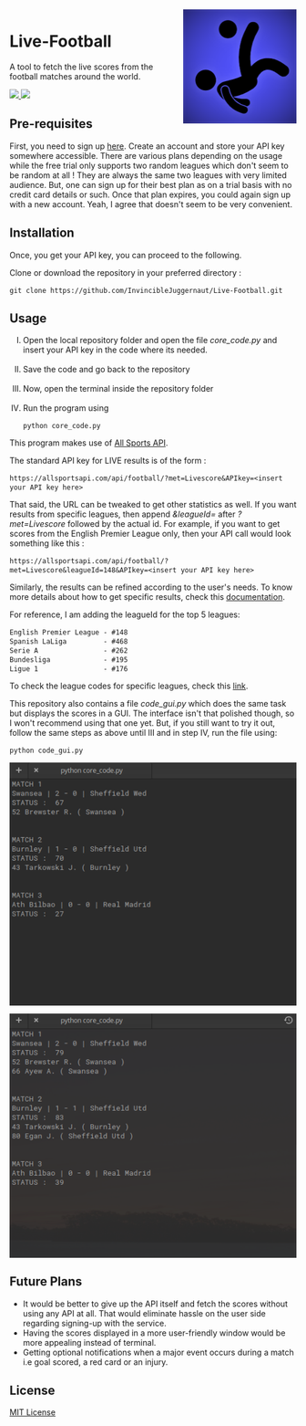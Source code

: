 <a href="">
<img src="Assets/logo.png" alt="Live-Footabll logo" title="" align="right" height="200" widht="200"></a>
<h1>Live-Football</h1>

<p>A tool to fetch the live scores from the football matches around the world.</p>


<a href="https://www.python.org">
<img src="https://img.shields.io/badge/MADE%20WITH%20-Python-blueviolet" height="20">
</a>
<a href="LICENSE">
<img src="https://img.shields.io/badge/License-MIT-brightgreen.svg" height="20">
</a>


<h2>Pre-requisites</h2>
<p> First, you need to sign up <a href="https://allsportsapi.com">here</a>. Create an account and store your API key somewhere accessible. There are various plans depending on the usage while the free trial only supports two random leagues which don't seem to be random at all ! They are always the same two leagues with very limited audience. But, one can sign up for their best plan as on a trial basis with no credit card details or such. Once that plan expires, you could again sign up with a new account. Yeah, I agree that doesn't seem to be very convenient.</p>

<h2>Installation</h2>
<p> Once, you get your API key, you can proceed to the following.</p>

<p>Clone or download the repository in your preferred directory :</p>

  ```
  git clone https://github.com/InvincibleJuggernaut/Live-Football.git
  ```
  
<h2>Usage</h2>
<ol type="I">
  <li> Open the local repository folder and open the file <i>core_code.py</i> and insert your API key in the code where its needed.</li>
  <br>
  <li> Save the code and go back to the repository</li>
  <br>
  <li> Now, open the terminal inside the repository folder</li>
  <br>
  <li> Run the program using</li>

```
python core_code.py
```

 </ol>

<p> This program makes use of <a href="https://allsportsapi.com/">All Sports API</a>. 
<p> The standard API key for LIVE results is of the form : 
  
  ```
  https://allsportsapi.com/api/football/?met=Livescore&APIkey=<insert your API key here>
  ```
<p> That said, the URL can be tweaked to get other statistics as well. If you want results from specific leagues, then append <i>&leagueId=</i> after <i>?met=Livescore</i> followed by the actual id. For example, if you want to get scores from the English Premier League only, then your API call would look something like this :</p>

  ```
  https://allsportsapi.com/api/football/?met=Livescore&leagueId=148&APIkey=<insert your API key here>
  ```
<p> Similarly, the results can be refined according to the user's needs. To know more details about how to get specific results, check this <a href="https://allsportsapi.com/soccer-football-api-documentation">documentation</a>.</p>

<p> For reference, I am adding the leagueId for the top 5 leagues:</p>
  
  ``` 
  English Premier League - #148 
  Spanish LaLiga         - #468
  Serie A                - #262
  Bundesliga             - #195
  Ligue 1                - #176
  ```

<p> To check the league codes for specific leagues, check this <a href="https://allsportsapi.com/soccer-football-api-coverage">link</a>.</p>

<p> This repository also contains a file <i>code_gui.py</i> which does the same task but displays the scores in a GUI. The interface isn't that polished though, so I won't recommend using that one yet. But, if you still want to try it out, follow the same steps as above until III and in step IV, run the file using:

```
python code_gui.py
```

<p align="center">
    <img src="Assets/Program_in_action_I.png" align="middle" alt="Running the program">
</p>
<p align="center">
  <img src="Assets/Program_in_action_II.png" align="middle" alt="Running the program">
</p>

<h2> Future Plans </h2>
<ul type="disc">
  <li>It would be better to give up the API itself and fetch the scores without using any API at all. That would eliminate hassle on the user side regarding signing-up with the service.</li>
  <li>Having the scores displayed in a more user-friendly window would be more appealing instead of terminal.</li>
  <li>Getting optional notifications when a major event occurs during a match i.e goal scored, a red card or an injury.</li>
</ul>

<h2>License</h2>
<a href="LICENSE">MIT License</a>
 
